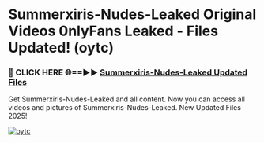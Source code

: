 # Summerxiris-Nudes-Leaked Original Videos 0nlyFans Leaked - Files Updated! (oytc)

<h3>🔴 CLICK HERE 🌐==►► <a href="https://tinyurl.com/4mcuefdz" rel="nofollow">Summerxiris-Nudes-Leaked Updated Files</a></h3>

Get Summerxiris-Nudes-Leaked and all content. Now you can access all videos and pictures of Summerxiris-Nudes-Leaked. New Updated Files 2025!

[![oytc](https://i.imgur.com/StAQSOY.gif)](https://tinyurl.com/4mcuefdz)
